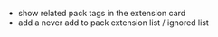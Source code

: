 - show related pack tags in the extension card
- add a never add to pack extension list / ignored list
